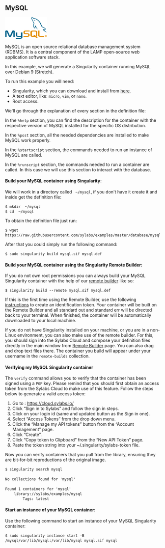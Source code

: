 ## MySQL


![MySQL logo](mysql.png)

MySQL is an open source relational database management system (RDBMS). It is a central component of the LAMP open-source web application software stack.

In this example, we will generate a Singularity container running MySQL over Debian 9 (Stretch).

To run this example you will need:

 - Singularity, which you can download and install from [here](https://github.com/sylabs/singularity).
 - A text editor, like: `micro`, `vim`, or `nano`.
 - Root access.

We'll go through the explanation of every section in the definition file:

In the `%help` section, you can find the description for the container with the respective version of MySQL installed for the specific OS distribution.

In the `%post` section, all the needed dependencies are installed to make MySQL work properly.

In the `%startscript` section, the commands needed to run an instance of MySQL are called.

In the `%runscript` section, the commands needed to run a container are called. In this case we will use this section to interact with the database.

#### Build your MySQL container using Singularity:

We will work in a directory called ` ~/mysql`, if you don't have it create it and inside get the definition file:

```
$ mkdir  ~/mysql
$ cd  ~/mysql
```

To obtain the definition file just run:

```
$ wget https://raw.githubusercontent.com/sylabs/examples/master/database/mysql/mysql.def
```

After that you could simply run the following command:

```
$ sudo singularity build mysql.sif mysql.def
```

#### Build your MySQL container using the Singularity Remote Builder:

If you do not own root permissions you can always build your MySQL Singularity container with the help of our [remote builder](https://cloud.sylabs.io/builder) like so:

```
$ singularity build --remote mysql.sif mysql.def
```

If this is the first time using the Remote Builder, use the following
[instructions](https://cloud.sylabs.io/auth) to create an identification token. Your container will be built on the Remote Builder and all standard out
and standard err will be directed back to your terminal. When finished, the
container will be automatically downloaded to your local machine.

If you do not have Singularity installed on your machine, or you are in a non-Linux environment, you can also make use of the remote builder. For this, you should sign into the Sylabs Cloud and compose your definition files directly in the main window from  [Remote Builder](https://cloud.sylabs.io/builder) page. You can also drag and drop text files there. The container you build will appear under your username in the `remote-builds` collection.

#### Verifying my MySQL Singularity container

The `verify` command allows you to verify that the container has been signed using a `PGP` key. Please remind that you should first obtain an access token from the Sylabs Cloud to make use of this feature.  Follow the steps below to generate a valid access token:

  1. Go to : https://cloud.sylabs.io/
  2. Click “Sign in to Sylabs” and follow the sign in steps.
  3. Click on your login id (same and updated button as the Sign in one).
  4. Select “Access Tokens” from the drop down menu.
  5. Click the “Manage my API tokens” button from the “Account Management” page.
  6. Click “Create”.  
  7. Click “Copy token to Clipboard” from the “New API Token” page.
  8. Paste the token string into your ~/.singularity/sylabs-token file.

Now you can verify containers that you pull from the library, ensuring they are bit-for-bit reproductions of the original
image.

```
$ singularity search mysql

No collections found for 'mysql'

Found 1 containers for 'mysql'
	library://sylabs/examples/mysql
		Tags: latest

```

#### Start an instance of your MySQL container:

Use the following command to start an instance of your MySQL Singularity container:

```
$ sudo singularity instance start -B /mysql/var/lib/mysql:/var/lib/mysql mysql.sif mysql
```
